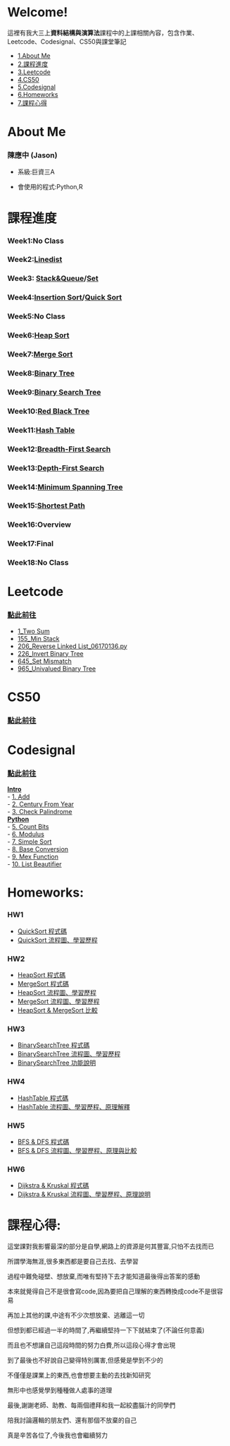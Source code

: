 # Welcome!

這裡有我大三上**資料結構與演算法**課程中的上課相關內容，包含作業、Leetcode、Codesignal、CS50與課堂筆記
- [1.About Me](#About-Me)
- [2.課程進度](#課程進度)
- [3.Leetcode](#Leetcode)
- [4.CS50](#CS50)
- [5.Codesignal](#Codesignal)
- [6.Homeworks](#Homeworks)
- [7.課程心得](#課程心得)
# About Me

### **陳應中** (Jason)

* 系級:巨資三A

* 會使用的程式:Python,R

# 課程進度

### Week1:No Class

### Week2:[Linedist](https://github.com/jason-28/06170136/blob/master/Note/Linkedlist.md)

### Week3: [Stack&Queue](https://github.com/jason-28/06170136/blob/master/Note/Stack%26Queue.md)/[Set](https://github.com/jason-28/06170136/blob/master/Note/Set.md)

### Week4:[Insertion Sort](https://github.com/jason-28/06170136/blob/master/Note/Insertion%20Sort.md)/[Quick Sort](https://github.com/jason-28/06170136/blob/master/Note/Quick%20Sort.md)

### Week5:No Class

### Week6:[Heap Sort](https://github.com/jason-28/06170136/blob/master/Note/Heap%20Sort.md)

### Week7:[Merge Sort](https://github.com/jason-28/06170136/blob/master/Note/Merge%20Sort.md)

### Week8:[Binary Tree](https://github.com/jason-28/06170136/blob/master/Note/Binary%20Tree.md)

### Week9:[Binary Search Tree](https://github.com/jason-28/06170136/blob/master/Note/Binary%20Search%20Tree.md)

### Week10:[Red Black Tree](https://github.com/jason-28/06170136/blob/master/Note/Red%20Black%20Tree.md)

### Week11:[Hash Table](https://github.com/jason-28/06170136/blob/master/Note/Hash%20Table.md)

### Week12:[Breadth-First Search](https://github.com/jason-28/06170136/blob/master/Note/Breadth%20First%20Search.md)

### Week13:[Depth-First Search](https://github.com/jason-28/06170136/blob/master/Note/Depth%20First%20Search.md)

### Week14:[Minimum Spanning Tree](https://github.com/jason-28/06170136/blob/master/Note/Minimum%20Spanning%20Tree.md)

### Week15:[Shortest Path](https://github.com/jason-28/06170136/blob/master/Note/Shortest%20Path.md)

### Week16:Overview

### Week17:Final

### Week18:No Class

# Leetcode 
### [點此前往](https://github.com/jason-28/06170136/tree/master/Leetcode)

* [1_Two Sum](https://github.com/jason-28/06170136/blob/master/Leetcode/1_Two%20Sum_06170136.py)
* [155_Min Stack](https://github.com/jason-28/06170136/blob/master/Leetcode/155_Min%20Stack_06170136.py)
* [206_Reverse Linked List_06170136.py](https://github.com/jason-28/06170136/blob/master/Leetcode/206_Reverse%20Linked%20List_06170136.py)
* [226_Invert Binary Tree](https://github.com/jason-28/06170136/blob/master/Leetcode/226_Invert%20Binary%20Tree_06170136.py)
* [645_Set Mismatch](https://github.com/jason-28/06170136/blob/master/Leetcode/645_Set%20Mismatch_06170136.py)
* [965_Univalued Binary Tree](https://github.com/jason-28/06170136/blob/master/Leetcode/965_Univalued%20Binary%20Tree_06170136.py)

# CS50
### [點此前往](https://github.com/jason-28/06170136/tree/master/CS50)

# Codesignal
### [點此前往](https://github.com/jason-28/06170136/tree/master/Codesignal)
**[Intro](https://github.com/jason-28/06170136/tree/master/Codesignal/Intro)**</br>
      - [1. Add](https://github.com/jason-28/06170136/blob/master/Codesignal/Intro/1.Add.py)</br>
      - [2. Century From Year](https://github.com/jason-28/06170136/blob/master/Codesignal/Intro/2.Century%20From%20Year.py)</br>
      - [3. Check Palindrome](https://github.com/jason-28/06170136/blob/master/Codesignal/Intro/3.Check%20Palindrome.py)</br>
**[Python](https://github.com/jason-28/06170136/tree/master/Codesignal/Python)**</br>
       - [5. Count Bits](https://github.com/jason-28/06170136/blob/master/Codesignal/Python/5.Count%20Bits.py)</br>
       - [6. Modulus](https://github.com/jason-28/06170136/blob/master/Codesignal/Python/6.Modulus.py)</br>
       - [7. Simple Sort](https://github.com/jason-28/06170136/blob/master/Codesignal/Python/7.Simple%20Sort.py)</br>
       - [8. Base Conversion](https://github.com/jason-28/06170136/blob/master/Codesignal/Python/8.Base%20Conversion.py)</br>
       - [9. Mex Function](https://github.com/jason-28/06170136/blob/master/Codesignal/Python/9.Mex%20Function.py)</br>
       - [10. List Beautifier](https://github.com/jason-28/06170136/blob/master/Codesignal/Python/10.List%20Beautifier.py)</br>


# Homeworks:

### HW1
* [QuickSort 程式碼](https://github.com/jason-28/06170136/blob/master/HW1/QuickSort.ipynb)
* [QuickSort 流程圖、學習歷程](https://github.com/jason-28/06170136/blob/master/HW1/QuickSort%E6%B5%81%E7%A8%8B%E5%9C%96.png)
### HW2
* [HeapSort 程式碼](https://github.com/jason-28/06170136/blob/master/HW2/heap_sort_06170136.py)
* [MergeSort 程式碼](https://github.com/jason-28/06170136/blob/master/HW2/merge_sort_06170136.py)
* [HeapSort 流程圖、學習歷程](https://github.com/jason-28/06170136/blob/master/HW2/heapsort%E5%AD%B8%E7%BF%92%E6%AD%B7%E7%A8%8B%26%E6%B5%81%E7%A8%8B%E5%9C%96.md)
* [MergeSort 流程圖、學習歷程](https://github.com/jason-28/06170136/blob/master/HW2/mergesort%E5%AD%B8%E7%BF%92%E6%AD%B7%E7%A8%8B%26%E6%B5%81%E7%A8%8B%E5%9C%96.md)
* [HeapSort & MergeSort 比較](https://github.com/jason-28/06170136/blob/master/HW2/%E5%85%A9%E8%80%85%E6%AF%94%E8%BC%83.md)
### HW3
* [BinarySearchTree 程式碼](https://github.com/jason-28/06170136/blob/master/HW3/binary_search_tree_06170136.py)
* [BinarySearchTree 流程圖、學習歷程](https://github.com/jason-28/06170136/blob/master/HW3/%E6%B5%81%E7%A8%8B%E5%9C%96%E3%80%81%E5%AD%B8%E7%BF%92%E6%AD%B7%E7%A8%8B%E3%80%81BST%E5%8E%9F%E7%90%86.md)
* [BinarySearchTree 功能說明](https://github.com/jason-28/06170136/blob/master/HW3/%E6%96%B0%E5%A2%9E%E3%80%81%E5%88%AA%E9%99%A4%E3%80%81%E6%9F%A5%E8%A9%A2%E3%80%81%E4%BF%AE%E6%94%B9%E5%8A%9F%E8%83%BD%E8%AA%AA%E6%98%8E.md)
### HW4
* [HashTable 程式碼](https://github.com/jason-28/06170136/blob/master/HW4/hash_table_06170136.py)
* [HashTable 流程圖、學習歷程、原理解釋](https://github.com/jason-28/06170136/blob/master/HW4/%E6%B5%81%E7%A8%8B%E5%9C%96%E3%80%81%E5%AD%B8%E7%BF%92%E6%AD%B7%E7%A8%8B%E3%80%81Hash%20Table%E5%8F%8AHash%20function%E5%8E%9F%E7%90%86.md)
### HW5
* [BFS & DFS 程式碼](https://github.com/jason-28/06170136/blob/master/HW5/BFS_06170136.py)
* [BFS & DFS 流程圖、學習歷程、原理與比較](https://github.com/jason-28/06170136/blob/master/HW5/BFS%E8%88%87DFS%E6%B5%81%E7%A8%8B%E5%9C%96%E3%80%81%E5%AD%B8%E7%BF%92%E6%AD%B7%E7%A8%8B%E3%80%81BFS%E8%88%87DFS%E5%8E%9F%E7%90%86%E3%80%81%E6%AF%94%E8%BC%83.md)
### HW6
* [Dijkstra & Kruskal 程式碼](https://github.com/jason-28/06170136/blob/master/HW6/Dijkstra_06170136.py)
* [Dijkstra & Kruskal 流程圖、學習歷程、原理說明](https://github.com/jason-28/06170136/blob/master/HW6/Dijkstra%E5%AD%B8%E7%BF%92%E6%AD%B7%E7%A8%8B%E3%80%81%E6%B5%81%E7%A8%8B%E5%9C%96.md)
# 課程心得:

這堂課對我影響最深的部分是自學,網路上的資源是何其豐富,只怕不去找而已

所謂學海無涯,很多東西都是要自己去找、去學習

過程中難免碰壁、想放棄,而唯有堅持下去才能知道最後得出答案的感動

本來就覺得自己不是很會寫code,因為要把自己理解的東西轉換成code不是很容易

再加上其他的課,中途有不少次想放棄、逃離這一切

但想到都已經過一半的時間了,再繼續堅持一下下就結束了(不論任何意義)

而且也不想讓自己這段時間的努力白費,所以這段心得才會出現

到了最後也不好說自己變得特別厲害,但感覺是學到不少的

不僅僅是課業上的東西,也會想要主動的去找新知研究

無形中也感覺學到種種做人處事的道理

最後,謝謝老師、助教、每兩個禮拜和我一起絞盡腦汁的同學們

陪我討論邏輯的朋友們、還有那個不放棄的自己

真是辛苦各位了,今後我也會繼續努力
